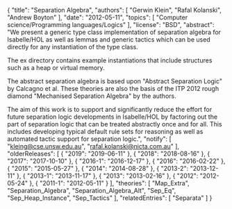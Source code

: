 {
    "title": "Separation Algebra",
    "authors": [
        "Gerwin Klein",
        "Rafal Kolanski",
        "Andrew Boyton"
    ],
    "date": "2012-05-11",
    "topics": [
        "Computer science/Programming languages/Logics"
    ],
    "license": "BSD",
    "abstract": "We present a generic type class implementation of separation algebra for Isabelle/HOL as well as lemmas and generic tactics which can be used directly for any instantiation of the type class. <P> The ex directory contains example instantiations that include structures such as a heap or virtual memory. <P> The abstract separation algebra is based upon \"Abstract Separation Logic\" by Calcagno et al. These theories are also the basis of the ITP 2012 rough diamond \"Mechanised Separation Algebra\" by the authors. <P> The aim of this work is to support and significantly reduce the effort for future separation logic developments in Isabelle/HOL by factoring out the part of separation logic that can be treated abstractly once and for all. This includes developing typical default rule sets for reasoning as well as automated tactic support for separation logic.",
    "notify": [
        "kleing@cse.unsw.edu.au",
        "rafal.kolanski@nicta.com.au"
    ],
    "olderReleases": [
        {
            "2019": "2019-06-11"
        },
        {
            "2018": "2018-08-16"
        },
        {
            "2017": "2017-10-10"
        },
        {
            "2016-1": "2016-12-17"
        },
        {
            "2016": "2016-02-22"
        },
        {
            "2015": "2015-05-27"
        },
        {
            "2014": "2014-08-28"
        },
        {
            "2013-2": "2013-12-11"
        },
        {
            "2013-1": "2013-11-17"
        },
        {
            "2013": "2013-02-16"
        },
        {
            "2012": "2012-05-24"
        },
        {
            "2011-1": "2012-05-11"
        }
    ],
    "theories": [
        "Map_Extra",
        "Separation_Algebra",
        "Separation_Algebra_Alt",
        "Sep_Eq",
        "Sep_Heap_Instance",
        "Sep_Tactics"
    ],
    "relatedEntries": [
        "Separata"
    ]
}